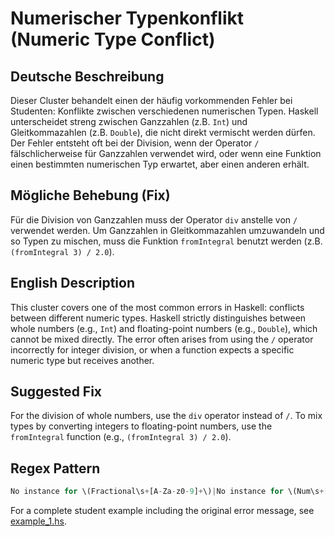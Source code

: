 # Numerischer Typenkonflikt (Numeric Type Conflict)

## Deutsche Beschreibung
Dieser Cluster behandelt einen der häufig vorkommenden Fehler bei Studenten: Konflikte zwischen verschiedenen numerischen Typen. Haskell unterscheidet streng zwischen Ganzzahlen (z.B. `Int`) und Gleitkommazahlen (z.B. `Double`), die nicht direkt vermischt werden dürfen. Der Fehler entsteht oft bei der Division, wenn der Operator `/` fälschlicherweise für Ganzzahlen verwendet wird, oder wenn eine Funktion einen bestimmten numerischen Typ erwartet, aber einen anderen erhält.

## Mögliche Behebung (Fix)
Für die Division von Ganzzahlen muss der Operator `div` anstelle von `/` verwendet werden. Um Ganzzahlen in Gleitkommazahlen umzuwandeln und so Typen zu mischen, muss die Funktion `fromIntegral` benutzt werden (z.B. `(fromIntegral 3) / 2.0`).

## English Description
This cluster covers one of the most common errors in Haskell: conflicts between different numeric types. Haskell strictly distinguishes between whole numbers (e.g., `Int`) and floating-point numbers (e.g., `Double`), which cannot be mixed directly. The error often arises from using the `/` operator incorrectly for integer division, or when a function expects a specific numeric type but receives another.

## Suggested Fix
For the division of whole numbers, use the `div` operator instead of `/`. To mix types by converting integers to floating-point numbers, use the `fromIntegral` function (e.g., `(fromIntegral 3) / 2.0`).

## Regex Pattern
```python
No instance for \(Fractional\s+[A-Za-z0-9]+\)|No instance for \(Num\s+[A-Za-z0-9]+\)|Couldn't match expected type\s+‘?(Double|Float|Rational|Int|Integer|Num\s+[a-zA-Z0-9]*)’?\s+with actual type\s+‘?(Double|Float|Rational|Int|Integer|Num\s+[a-zA-Z0-9]*)’?
```

For a complete student example including the original error message, see [example_1.hs](./example_1.hs).
